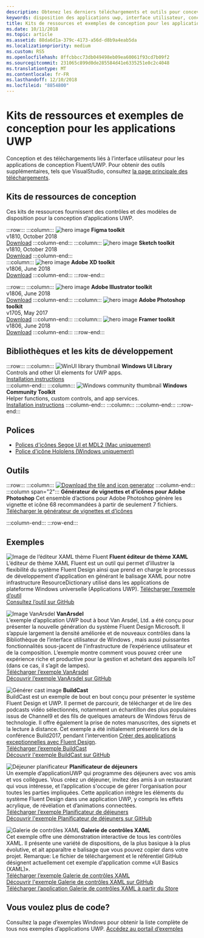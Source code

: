 ```yaml
---
description: Obtenez les derniers téléchargements et outils pour concevoir la disposition et les contrôles d’interface utilisateur des applications UWP.
keywords: disposition des applications uwp, interface utilisateur, conceptions d’interface utilisateur, téléchargements, outils uwp
title: Kits de ressources et exemples de conception pour les applications UWP
ms.date: 10/11/2018
ms.topic: article
ms.assetid: 88da6d1a-379c-4173-a56d-d8b9a4eab5da
ms.localizationpriority: medium
ms.custom: RS5
ms.openlocfilehash: 8ffcbbcc73db049498eb09ea60061f93cd7b09f2
ms.sourcegitcommit: 231065c899d0de285584d41e6335251e0c2c4048
ms.translationtype: MT
ms.contentlocale: fr-FR
ms.lasthandoff: 12/10/2018
ms.locfileid: "8854800"
---
```

# <a name="design-toolkits-and-samples-for-uwp-apps"></a>Kits de ressources et exemples de conception pour les applications UWP
 

Conception et des téléchargements liés à l’interface utilisateur pour les applications de conception Fluent/UWP. Pour obtenir des outils supplémentaires, tels que VisualStudio, consultez <a href="https://developer.microsoft.com/downloads">la page principale des téléchargements</a>. 


## <a name="design-toolkits"></a>Kits de ressources de conception

Ces kits de ressources fournissent des contrôles et des modèles de disposition pour la conception d’applications UWP.

:::row:::
    :::column:::
        ![hero image](images/figma.png)
        <b>Figma toolkit</b><br>
        v1810, October 2018<br>
        <a href="https://aka.ms/figmatoolkit">Download</a>
    :::column-end:::
    :::column:::
        ![hero image](images/sketch.png)
        <b>Sketch toolkit</b><br>
        v1810, October 2018<br>
        <a href="https://aka.ms/sketchtoolkit">Download</a>
    :::column-end:::    
    :::column:::
        ![hero image](images/adobe-xd.png)
        <b>Adobe XD toolkit</b><br>
        v1806, June 2018<br>
        <a href="https://aka.ms/adobexdtoolkit">Download</a>
    :::column-end:::
:::row-end:::

:::row:::
    :::column:::
        ![hero image](images/adobe-illustrator.png)
        <b>Adobe Illustrator toolkit</b><br>
        v1806, June 2018<br>
        <a href="https://aka.ms/adobeillustratortoolkit">Download</a>
    :::column-end:::
    :::column:::
        ![hero image](images/adobe-photoshop.png)
        <b>Adobe Photoshop toolkit</b><br>
        v1705, May 2017<br>
        <a href="https://aka.ms/adobephotoshoptoolkit">Download</a>
    :::column-end:::
    :::column:::
        ![hero image](images/framer.png)
        <b>Framer toolkit</b><br>
        v1806, June 2018<br>
        <a href="https://aka.ms/framertoolkit">Download</a>
    :::column-end:::
:::row-end:::

## <a name="developer-toolkits-and-libraries"></a>Bibliothèques et les kits de développement

:::row:::
    :::column:::
        ![WinUI library thumbnail](images/WinUI-library.png)
        <b>Windows UI Library</b><br>
        Controls and other UI elements for UWP apps.<br/>
        <a href="/uwp/toolkits/winui/getting-started">Installation instructions</a><br/>
    :::column-end:::
    :::column:::
        ![Windows community thumbnail](images/Windows-community-toolkit.png)
        <b>Windows Community Toolkit</b><br>
        Helper functions, custom controls, and app services.<br />
        <a href="/windows/uwpcommunitytoolkit/getting-started">Installation instructions</a>
    :::column-end:::
    :::column:::
    :::column-end:::
:::row-end:::

## <a name="fonts"></a>Polices

* <a href="https://aka.ms/SegoeFonts">Polices d'icônes Segoe UI et MDL2 (Mac uniquement)</a>
* <a href="https://aka.ms/hololensiconfont">Police d'icône Hololens (Windows uniquement)</a>

## <a name="tools"></a>Outils

:::row:::
    :::column:::
        <a href="http://go.microsoft.com/fwlink/p/?LinkId=760394"><img src="images/tile-icon-generator.png" alt="Download the tile and icon generator"/></a>
    :::column-end:::
    :::column span="2":::
      **Générateur de vignettes et d’icônes pour Adobe Photoshop** Cet ensemble d’actions pour Adobe Photoshop génère les vignette et icône 68 recommandées à partir de seulement 7 fichiers. <br/><a href="http://go.microsoft.com/fwlink/p/?LinkId=760394">Télécharger le générateur de vignettes et d’icônes</a></p>
    :::column-end:::
:::row-end:::

    
## <a name="samples"></a>Exemples

![Image de l’éditeur XAML thème Fluent](images/XamlThemeEditor_screenshot.png)
**Fluent éditeur de thème XAML**<br>
L’éditeur de thème XAML Fluent est un outil qui permet d’illustrer la flexibilité du système Fluent Design ainsi que prend en charge le processus de développement d’application en générant le balisage XAML pour notre infrastructure ResourceDictionary utilisé dans les applications de plateforme Windows universelle (Applications UWP).
<a href="https://github.com/Microsoft/fluent-xaml-theme-editor/archive/master.zip">Télécharger l’exemple d’outil</a> <br><a href="https://github.com/Microsoft/fluent-xaml-theme-editor">Consultez l’outil sur GitHub</a>

![Image VanArsdel](images/VanArsdel_Screenshot.png)
**VanArsdel**<br>
L’exemple d’application UWP bout à bout Van Arsdel, Ltd. a été conçu pour présenter la nouvelle génération du système Fluent Design Microsoft. Il s’appuie largement la densité améliorée et de nouveaux contrôles dans la <a herf="https://docs.microsoft.com/uwp/toolkits/winui/">Bibliothèque de l’interface utilisateur de Windows</a> , mais aussi puissantes fonctionnalités sous-jacent de l’infrastructure de l’expérience utilisateur et de la composition. L’exemple montre comment vous pouvez créer une expérience riche et productive pour la gestion et achetant des appareils IoT (dans ce cas, il s’agit de lampes).<br>
<a href="https://github.com/Microsoft/VanArsdel/archive/master.zip">Télécharger l’exemple VanArsdel</a> <br><a href="https://github.com/microsoft/vanarsdel">Découvrir l’exemple VanArsdel sur GitHub</a>

![Générer cast image](images/buildcast.png)
**BuildCast**<br>
BuildCast est un exemple de bout en bout conçu pour présenter le système Fluent Design et UWP. Il permet de parcourir, de télécharger et de lire des podcasts vidéo sélectionnés, notamment un échantillon des plus populaires issus de Channel9 et des fils de quelques amateurs de Windows férus de technologie. Il offre également la prise de notes manuscrites, des signets et la lecture à distance. Cet exemple a été initialement présenté lors de la conférence Build2017, pendant l'intervention <a href="https://channel9.msdn.com/Events/Build/2017/B8034">Créer des applications exceptionnelles avec Fluent Design</a>. <br>
<a href="https://github.com/Microsoft/BuildCast/archive/master.zip">Télécharger l’exemple BuildCast</a> <br><a href="https://github.com/Microsoft/BuildCast">Découvrir l'exemple BuildCast sur GitHub</a>

![Déjeuner planificateur](images/lunchscheduler.png)
**Planificateur de déjeuners**<br>
Un exemple d’applicationUWP qui programme des déjeuners avec vos amis et vos collègues. Vous créez un déjeuner, invitez des amis à un restaurant qui vous intéresse, et l’application s'occupe de gérer l'organisation pour toutes les parties impliquées. Cette application intègre les éléments du système Fluent Design dans une application UWP, y compris les effets acrylique, de révélation et d’animations connectées. <br/><a href="https://github.com/Microsoft/Windows-appsample-lunch-scheduler/archive/master.zip">Télécharger l’exemple Planificateur de déjeuners</a><br/><a href="https://github.com/Microsoft/Windows-appsample-lunch-scheduler">Découvrir l'exemple Planificateur de déjeuners sur GitHub</a></p>  

![Galerie de contrôles XAML](images/xaml-controls-gallery.png)
**Galerie de contrôles XAML**<br>
Cet exemple offre une démonstration interactive de tous les contrôles XAML. Il présente une variété de dispositions, de la plus basique à la plus évolutive, et ait apparaître e balisage que vous pouvez copier dans votre projet. Remarque: Le fichier de téléchargement et le référentiel GitHub désignent actuellement cet exemple d’application comme «UI Basics (XAML)». <br/><a href="https://github.com/Microsoft/Windows-universal-samples/archive/master.zip">Télécharger l’exemple Galerie de contrôles XAML</a><br/><a href="https://github.com/Microsoft/Windows-universal-samples/tree/master/Samples/XamlUIBasics">Découvrir l'exemple Galerie de contrôles XAML sur GitHub</a> <br/><a href="https://www.microsoft.com/store/apps/9msvh128x2zt">Télécharger l’application Galerie de contrôles XAML à partir du Store</a></p>

## <a name="want-more-code"></a>Vous voulez plus de code?

Consultez la page d’exemples Windows pour obtenir la liste complète de tous nos exemples d’applications UWP. <a href="https://developer.microsoft.com/samples">Accédez au portail d’exemples</a>
